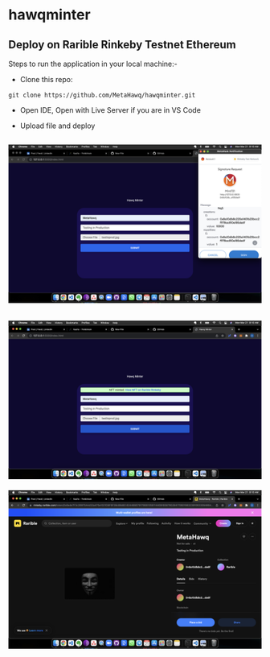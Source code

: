 # hawqminter

## Deploy on Rarible Rinkeby Testnet Ethereum

Steps to run the application in your local machine:-

* Clone this repo:

```text
git clone https://github.com/MetaHawq/hawqminter.git
```

* Open IDE, Open with Live Server if you are in VS Code

* Upload file and deploy

![Screenshot](minter_1.png)
-
![Screenshot](minter_2.png)
-
![Screenshot](minter_3.png)
